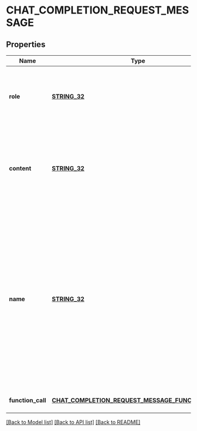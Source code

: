 # CHAT_COMPLETION_REQUEST_MESSAGE

## Properties
Name | Type | Description | Notes
------------ | ------------- | ------------- | -------------
**role** | [**STRING_32**](STRING_32.md) | The role of the messages author. One of &#x60;system&#x60;, &#x60;user&#x60;, &#x60;assistant&#x60;, or &#x60;function&#x60;. | [default to null]
**content** | [**STRING_32**](STRING_32.md) | The contents of the message. &#x60;content&#x60; is required for all messages except assistant messages with function calls. | [optional] [default to null]
**name** | [**STRING_32**](STRING_32.md) | The name of the author of this message. &#x60;name&#x60; is required if role is &#x60;function&#x60;, and it should be the name of the function whose response is in the &#x60;content&#x60;. May contain a-z, A-Z, 0-9, and underscores, with a maximum length of 64 characters. | [optional] [default to null]
**function_call** | [**CHAT_COMPLETION_REQUEST_MESSAGE_FUNCTION_CALL**](ChatCompletionRequestMessage_function_call.md) |  | [optional] [default to null]

[[Back to Model list]](../README.md#documentation-for-models) [[Back to API list]](../README.md#documentation-for-api-endpoints) [[Back to README]](../README.md)


